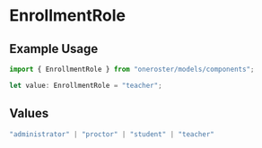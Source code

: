 # EnrollmentRole

## Example Usage

```typescript
import { EnrollmentRole } from "oneroster/models/components";

let value: EnrollmentRole = "teacher";
```

## Values

```typescript
"administrator" | "proctor" | "student" | "teacher"
```
